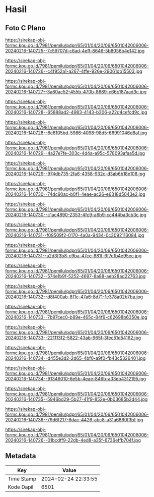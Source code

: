 # Hasil

## Foto C Plano

https://sirekap-obj-formc.kpu.go.id/7981/pemilu/pdpr/65/01/04/20/06/6501042006006-20240216-140725--7c59707d-c6ad-4eff-8646-5b8056b4e142.jpg

https://sirekap-obj-formc.kpu.go.id/7981/pemilu/pdpr/65/01/04/20/06/6501042006006-20240216-140726--c4f952a1-a267-4ffe-926e-29061db15503.jpg

https://sirekap-obj-formc.kpu.go.id/7981/pemilu/pdpr/65/01/04/20/06/6501042006006-20240216-140727--3a60ac52-455b-470b-8689-c66c187aad3c.jpg

https://sirekap-obj-formc.kpu.go.id/7981/pemilu/pdpr/65/01/04/20/06/6501042006006-20240216-140728--65888ad2-4983-4143-b306-a22d4cefcd9c.jpg

https://sirekap-obj-formc.kpu.go.id/7981/pemilu/pdpr/65/01/04/20/06/6501042006006-20240216-140728--6e6105bd-5986-4098-98d5-66991046d8af.jpg

https://sirekap-obj-formc.kpu.go.id/7981/pemilu/pdpr/65/01/04/20/06/6501042006006-20240216-140729--4a27e7fe-303c-4d4a-a95c-578093afaa5d.jpg

https://sirekap-obj-formc.kpu.go.id/7981/pemilu/pdpr/65/01/04/20/06/6501042006006-20240216-140729--974db735-2fa6-4358-932c-d3ab6b18e108.jpg

https://sirekap-obj-formc.kpu.go.id/7981/pemilu/pdpr/65/01/04/20/06/6501042006006-20240216-140730--74dc90ac-b0f1-4eae-ac26-e6318d5043e2.jpg

https://sirekap-obj-formc.kpu.go.id/7981/pemilu/pdpr/65/01/04/20/06/6501042006006-20240216-140730--c1ac4890-2353-4fc9-a6b9-cc444ba3cb3c.jpg

https://sirekap-obj-formc.kpu.go.id/7981/pemilu/pdpr/65/01/04/20/06/6501042006006-20240216-140731--f09509f2-0170-4a0a-9434-0c3092116084.jpg

https://sirekap-obj-formc.kpu.go.id/7981/pemilu/pdpr/65/01/04/20/06/6501042006006-20240216-140731--a2d3f3b8-c9ba-47ce-881f-6f7efb4e95ec.jpg

https://sirekap-obj-formc.kpu.go.id/7981/pemilu/pdpr/65/01/04/20/06/6501042006006-20240216-140732--574e1b9f-5252-4697-8a88-aeb28ad22763.jpg

https://sirekap-obj-formc.kpu.go.id/7981/pemilu/pdpr/65/01/04/20/06/6501042006006-20240216-140732--d8f400ab-8f1c-47a6-8d71-1e378a02b7ba.jpg

https://sirekap-obj-formc.kpu.go.id/7981/pemilu/pdpr/65/01/04/20/06/6501042006006-20240216-140733--7b97cec0-b89e-465c-84f6-c62698b6350e.jpg

https://sirekap-obj-formc.kpu.go.id/7981/pemilu/pdpr/65/01/04/20/06/6501042006006-20240216-140733--221113f2-5822-43ab-965f-3fec51d54162.jpg

https://sirekap-obj-formc.kpu.go.id/7981/pemilu/pdpr/65/01/04/20/06/6501042006006-20240216-140734--d455e3d2-2d65-4bf0-a9f0-fb43c5326401.jpg

https://sirekap-obj-formc.kpu.go.id/7981/pemilu/pdpr/65/01/04/20/06/6501042006006-20240216-140734--91346010-6e5b-4eae-846b-a33eb4312195.jpg

https://sirekap-obj-formc.kpu.go.id/7981/pemilu/pdpr/65/01/04/20/06/6501042006006-20240216-140735--5946bd29-5b27-41f9-852e-0b03685b2d44.jpg

https://sirekap-obj-formc.kpu.go.id/7981/pemilu/pdpr/65/01/04/20/06/6501042006006-20240216-140736--79d6f217-8dac-4426-abc8-a31a6860f3bf.jpg

https://sirekap-obj-formc.kpu.go.id/7981/pemilu/pdpr/65/01/04/20/06/6501042006006-20240216-140726--01bcdff9-22db-4ed8-a35f-6736effb704f.jpg


## Metadata

| Key        | Value               |
| ---------- | ------------------- |
| Time Stamp | 2024-02-24 22:33:55 |
| Kode Dapil | 6501                |



